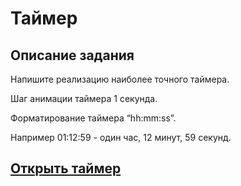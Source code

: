 # Таймер

## Описание задания 
Напишите реализацию наиболее точного таймера.

Шаг анимации таймера 1 секунда.

Форматирование таймера “hh:mm:ss”.

Например 01:12:59 - один час, 12 минут, 59 секунд.

## [Открыть таймер](https://ev-kos.github.io/createTimerAnimator)



